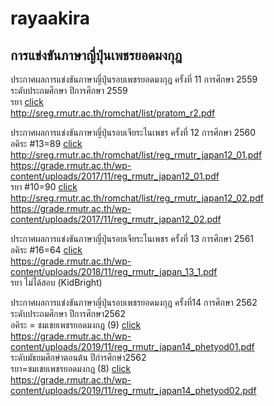 # rayaakira
## การแข่งขันภาษาญี่ปุ่นเพชรยอดมงกุฎ  
ประกาศผลการแข่งขันภาษาญี่ปุ่นรอบเพชรยอดมงกุฎ ครั้งที่ 11 การศึกษา 2559  
ระดับประถมศึกษา ปีการศึกษา 2559  
รยา [click](./pratom_r2.pdf)    
http://sreg.rmutr.ac.th/romchat/list/pratom_r2.pdf  

ประกาศผลการแข่งขันภาษาญี่ปุ่นรอบเจียระไนเพชร ครั้งที่ 12 การศึกษา 2560  
อคิระ #13=89 [click](./reg_rmutr_japan12_01.pdf)  
http://sreg.rmutr.ac.th/romchat/list/reg_rmutr_japan12_01.pdf  
https://grade.rmutr.ac.th/wp-content/uploads/2017/11/reg_rmutr_japan12_01.pdf  
รยา #10=90 [click](./reg_rmutr_japan12_02.pdf)  
http://sreg.rmutr.ac.th/romchat/list/reg_rmutr_japan12_02.pdf  
https://grade.rmutr.ac.th/wp-content/uploads/2017/11/reg_rmutr_japan12_02.pdf  

ประกาศผลการแข่งขันภาษาญี่ปุ่นรอบเจียระไนเพชร ครั้งที่ 13 การศึกษา 2561  
อคิระ #16=64 [click](./reg_rmutr_japan_13_1.pdf)    
https://grade.rmutr.ac.th/wp-content/uploads/2018/11/reg_rmutr_japan_13_1.pdf  
รยา ไม่ได้สอบ (KidBright)  

ประกาศผลการแข่งขันภาษาญี่ปุ่นรอบเพชรยอดมงกุฎ ครั้งที่14 การศึกษา 2562  
ระดับประถมศึกษา ปีการศึกษา2562  
อคิระ = ชมเชยเพชรยอดมงกฎ (9) [click](./reg_rmutr_japan14_phetyod01.pdf)  
https://grade.rmutr.ac.th/wp-content/uploads/2019/11/reg_rmutr_japan14_phetyod01.pdf  
ระดับมัธยมศึกษำตอนต้น ปีกำรศึกษำ2562  
รยา=ชมเชยเพชรยอดมงกฎ (8) [click](./reg_rmutr_japan14_phetyod02.pdf)  
https://grade.rmutr.ac.th/wp-content/uploads/2019/11/reg_rmutr_japan14_phetyod02.pdf  
